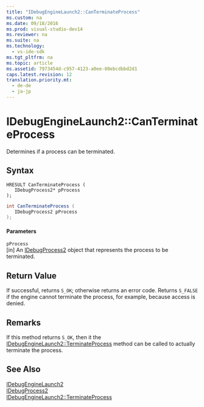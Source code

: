 ```yaml
---
title: "IDebugEngineLaunch2::CanTerminateProcess"
ms.custom: na
ms.date: 09/18/2016
ms.prod: visual-studio-dev14
ms.reviewer: na
ms.suite: na
ms.technology: 
  - vs-ide-sdk
ms.tgt_pltfrm: na
ms.topic: article
ms.assetid: 7973454d-c957-4123-a0ee-80ebcdbbd2d1
caps.latest.revision: 12
translation.priority.mt: 
  - de-de
  - ja-jp
---
```

# IDebugEngineLaunch2::CanTerminateProcess
Determines if a process can be terminated.  
  
## Syntax  
  
```cpp#  
HRESULT CanTerminateProcess (   
   IDebugProcess2* pProcess  
);  
```  
  
```c#  
int CanTerminateProcess (   
   IDebugProcess2 pProcess  
);  
```  
  
#### Parameters  
 `pProcess`  
 [in] An [IDebugProcess2](../vs140/IDebugProcess2.md) object that represents the process to be terminated.  
  
## Return Value  
 If successful, returns `S_OK`; otherwise returns an error code. Returns `S_FALSE` if the engine cannot terminate the process, for example, because access is denied.  
  
## Remarks  
 If this method returns `S_OK`, then it the [IDebugEngineLaunch2::TerminateProcess](../vs140/IDebugEngineLaunch2--TerminateProcess.md) method can be called to actually terminate the process.  
  
## See Also  
 [IDebugEngineLaunch2](../vs140/IDebugEngineLaunch2.md)   
 [IDebugProcess2](../vs140/IDebugProcess2.md)   
 [IDebugEngineLaunch2::TerminateProcess](../vs140/IDebugEngineLaunch2--TerminateProcess.md)